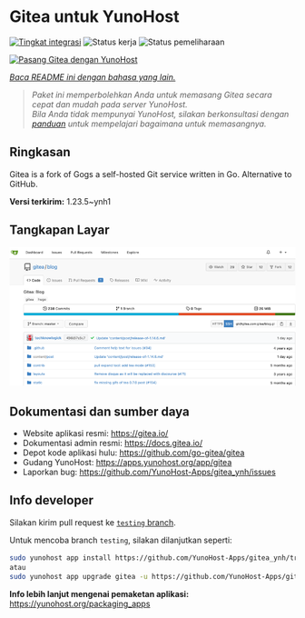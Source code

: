 <!--
N.B.: README ini dibuat secara otomatis oleh <https://github.com/YunoHost/apps/tree/master/tools/readme_generator>
Ini TIDAK boleh diedit dengan tangan.
-->

# Gitea untuk YunoHost

[![Tingkat integrasi](https://apps.yunohost.org/badge/integration/gitea)](https://ci-apps.yunohost.org/ci/apps/gitea/)
![Status kerja](https://apps.yunohost.org/badge/state/gitea)
![Status pemeliharaan](https://apps.yunohost.org/badge/maintained/gitea)

[![Pasang Gitea dengan YunoHost](https://install-app.yunohost.org/install-with-yunohost.svg)](https://install-app.yunohost.org/?app=gitea)

*[Baca README ini dengan bahasa yang lain.](./ALL_README.md)*

> *Paket ini memperbolehkan Anda untuk memasang Gitea secara cepat dan mudah pada server YunoHost.*  
> *Bila Anda tidak mempunyai YunoHost, silakan berkonsultasi dengan [panduan](https://yunohost.org/install) untuk mempelajari bagaimana untuk memasangnya.*

## Ringkasan

Gitea is a fork of Gogs a self-hosted Git service written in Go. Alternative to GitHub.


**Versi terkirim:** 1.23.5~ynh1

## Tangkapan Layar

![Tangkapan Layar pada Gitea](./doc/screenshots/screenshot.png)

## Dokumentasi dan sumber daya

- Website aplikasi resmi: <https://gitea.io/>
- Dokumentasi admin resmi: <https://docs.gitea.io/>
- Depot kode aplikasi hulu: <https://github.com/go-gitea/gitea>
- Gudang YunoHost: <https://apps.yunohost.org/app/gitea>
- Laporkan bug: <https://github.com/YunoHost-Apps/gitea_ynh/issues>

## Info developer

Silakan kirim pull request ke [`testing` branch](https://github.com/YunoHost-Apps/gitea_ynh/tree/testing).

Untuk mencoba branch `testing`, silakan dilanjutkan seperti:

```bash
sudo yunohost app install https://github.com/YunoHost-Apps/gitea_ynh/tree/testing --debug
atau
sudo yunohost app upgrade gitea -u https://github.com/YunoHost-Apps/gitea_ynh/tree/testing --debug
```

**Info lebih lanjut mengenai pemaketan aplikasi:** <https://yunohost.org/packaging_apps>
